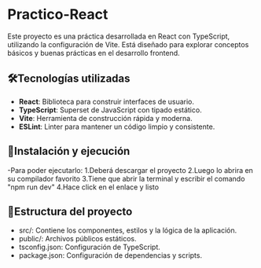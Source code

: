 # Practico-React
Este proyecto es una práctica desarrollada en React con TypeScript, utilizando la configuración de Vite. Está diseñado para explorar conceptos básicos y buenas prácticas en el desarrollo frontend.

## 🛠️Tecnologías utilizadas
- **React**: Biblioteca para construir interfaces de usuario.
- **TypeScript**: Superset de JavaScript con tipado estático.
- **Vite**: Herramienta de construcción rápida y moderna.
- **ESLint**: Linter para mantener un código limpio y consistente.
## 🚀Instalación y ejecución
-Para poder ejecutarlo: 
1.Deberá descargar el proyecto
2.Luego lo abrira en su compilador favorito
3.Tiene que abrir la terminal y escribir el comando "npm run dev"
4.Hace click en el enlace y listo
## 📂Estructura del proyecto
- src/: Contiene los componentes, estilos y la lógica de la aplicación.
- public/: Archivos públicos estáticos.
- tsconfig.json: Configuración de TypeScript.
- package.json: Configuración de dependencias y scripts.
